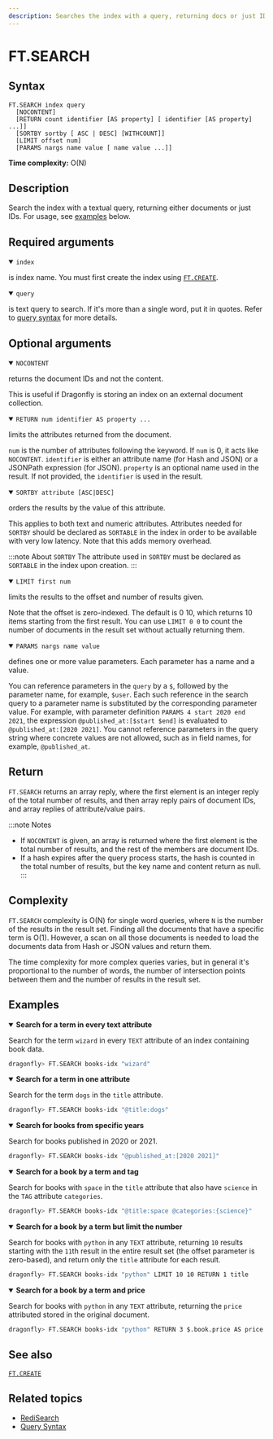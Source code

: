 ```yaml
---
description: Searches the index with a query, returning docs or just IDs
---
```


# FT.SEARCH

## Syntax

    FT.SEARCH index query
      [NOCONTENT]
      [RETURN count identifier [AS property] [ identifier [AS property] ...]]
      [SORTBY sortby [ ASC | DESC] [WITHCOUNT]]
      [LIMIT offset num]
      [PARAMS nargs name value [ name value ...]]

**Time complexity:** O(N)

## Description

Search the index with a textual query, returning either documents or just IDs.
For usage, see [examples](#examples) below.

## Required arguments

<details open>
<summary><code>index</code></summary>

is index name. You must first create the index using [`FT.CREATE`](./ft.create.md).
</details>

<details open>
<summary><code>query</code></summary> 

is text query to search. If it's more than a single word, put it in quotes.
Refer to [query syntax](https://redis.io/docs/interact/search-and-query/query/) for more details.
</details>

## Optional arguments

<details open>
<summary><code>NOCONTENT</code></summary>

returns the document IDs and not the content.

This is useful if Dragonfly is storing an index on an external document collection.
</details>

<details open>
<summary><code>RETURN num identifier AS property ...</code></summary>

limits the attributes returned from the document.

`num` is the number of attributes following the keyword. If `num` is 0, it acts like `NOCONTENT`.
`identifier` is either an attribute name (for Hash and JSON) or a JSONPath expression (for JSON).
`property` is an optional name used in the result. If not provided, the `identifier` is used in the result.
</details>

<details open>
<summary><code>SORTBY attribute [ASC|DESC]</code></summary>

orders the results by the value of this attribute.

This applies to both text and numeric attributes.
Attributes needed for `SORTBY` should be declared as `SORTABLE` in the index in order to be available with very low latency.
Note that this adds memory overhead.

:::note About `SORTBY`
The attribute used in `SORTBY` must be declared as `SORTABLE` in the index upon creation.
:::
</details>

<details open>
<summary><code>LIMIT first num</code></summary>

limits the results to the offset and number of results given.

Note that the offset is zero-indexed.
The default is 0 10, which returns 10 items starting from the first result.
You can use `LIMIT 0 0` to count the number of documents in the result set without actually returning them.
</details>

<details open>
<summary><code>PARAMS nargs name value</code></summary>

defines one or more value parameters. Each parameter has a name and a value.

You can reference parameters in the `query` by a `$`, followed by the parameter name, for example, `$user`.
Each such reference in the search query to a parameter name is substituted by the corresponding parameter value.
For example, with parameter definition `PARAMS 4 start 2020 end 2021`, the expression `@published_at:[$start $end]` is evaluated to `@published_at:[2020 2021]`.
You cannot reference parameters in the query string where concrete values are not allowed, such as in field names, for example, `@published_at`.
</details>

## Return

`FT.SEARCH` returns an array reply, where the first element is an integer reply of the total number of results, and then array reply pairs of document IDs, and array replies of attribute/value pairs.

:::note Notes
- If `NOCONTENT` is given, an array is returned where the first element is the total number of results, and the rest of the members are document IDs.
- If a hash expires after the query process starts, the hash is counted in the total number of results, but the key name and content return as null.
:::

## Complexity

`FT.SEARCH` complexity is O(N) for single word queries, where `N` is the number of the results in the result set.
Finding all the documents that have a specific term is O(1).
However, a scan on all those documents is needed to load the documents data from Hash or JSON values and return them.

The time complexity for more complex queries varies, but in general it's proportional to the number of words,
the number of intersection points between them and the number of results in the result set.

## Examples

<details open>
<summary><b>Search for a term in every text attribute</b></summary>

Search for the term `wizard` in every `TEXT` attribute of an index containing book data.

``` bash
dragonfly> FT.SEARCH books-idx "wizard"
```
</details>

<details open>
<summary><b>Search for a term in one attribute</b></summary>

Search for the term `dogs` in the `title` attribute.

``` bash
dragonfly> FT.SEARCH books-idx "@title:dogs"
```
</details>

<details open>
<summary><b>Search for books from specific years</b></summary>

Search for books published in 2020 or 2021.

``` bash
dragonfly> FT.SEARCH books-idx "@published_at:[2020 2021]"
```
</details>

<details open>
<summary><b>Search for a book by a term and tag</b></summary>

Search for books with `space` in the `title` attribute that also have `science` in the `TAG` attribute `categories`.

``` bash
dragonfly> FT.SEARCH books-idx "@title:space @categories:{science}"
```
</details>

<details open>
<summary><b>Search for a book by a term but limit the number</b></summary>

Search for books with `python` in any `TEXT` attribute, returning `10` results starting with the `11`th result in the
entire result set (the offset parameter is zero-based), and return only the `title` attribute for each result.

``` bash
dragonfly> FT.SEARCH books-idx "python" LIMIT 10 10 RETURN 1 title
```
</details>

<details open>
<summary><b>Search for a book by a term and price</b></summary>

Search for books with `python` in any `TEXT` attribute, returning the `price` attributed stored in the original document.

``` bash
dragonfly> FT.SEARCH books-idx "python" RETURN 3 $.book.price AS price
```
</details>

## See also

[`FT.CREATE`](./ft.create.md)

## Related topics

- [RediSearch](https://redis.io/docs/stack/search)
- [Query Syntax](https://redis.io/docs/interact/search-and-query/query/)
